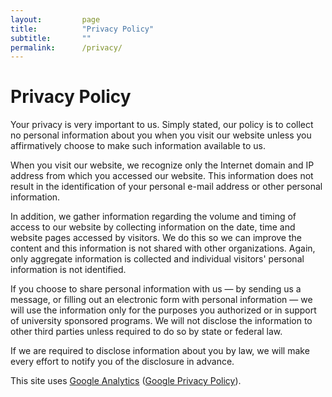 ```yaml
---
layout:         page
title:          "Privacy Policy"
subtitle:       ""
permalink:      /privacy/
---
```


# Privacy Policy

Your privacy is very important to us. Simply stated, our policy is to collect no personal information about you when you visit our website unless you affirmatively choose to make such information available to us.

When you visit our website, we recognize only the Internet domain and IP address from which you accessed our website. This information does not result in the identification of your personal e-mail address or other personal information.

In addition, we gather information regarding the volume and timing of access to our website by collecting information on the date, time and website pages accessed by visitors. We do this so we can improve the content and this information is not shared with other organizations. Again, only aggregate information is collected and individual visitors' personal information is not identified.

If you choose to share personal information with us — by sending us a message, or filling out an electronic form with personal information — we will use the information only for the purposes you authorized or in support of university sponsored programs. We will not disclose the information to other third parties unless required to do so by state or federal law.

If we are required to disclose information about you by law, we will make every effort to notify you of the disclosure in advance.

This site uses <a href="http://www.google.com/analytics/" target="_blank">Google Analytics</a> (<a href="http://www.google.com/intl/en_ALL/privacypolicy.html" target="_blank">Google Privacy Policy</a>).

